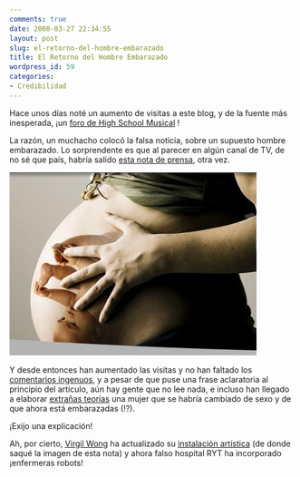 ```yaml
---
comments: true
date: 2008-03-27 22:34:55
layout: post
slug: el-retorno-del-hombre-embarazado
title: El Retorno del Hombre Embarazado
wordpress_id: 59
categories:
- Credibilidad
---
```


Hace unos días noté un aumento de visitas a este blog, y de la fuente más inesperada, ¡un [foro de High School Musical](http://www.hsm-rocks.com/foros/index.php) !

La razón, un muchacho colocó la falsa noticia, sobre un supuesto hombre embarazado. Lo sorprendente es que al parecer en algún canal de TV, de no sé que país, habría salido [esta nota de prensa](http://cdp.blogsome.com/2005/08/08/el-hombre-embarazado-de-emolcom/), otra vez.

![hombreembarazado2008.jpg](hombreembarazado2008.jpg)

Y desde entonces han aumentado las visitas y no han faltado los [comentarios ingenuos](http://www.lnds.net/2005/08/el_hombre_embarazado_y_raton_t_1.html#comment-56180), y a pesar de que puse una frase aclaratoria al principio del artículo, aún hay gente que no lee nada, e incluso han llegado a elaborar [extrañas teorías](http://www.lnds.net/2005/08/el_hombre_embarazado_y_raton_t_1.html#comment-56424sobre) una mujer que se habría cambiado de sexo y de que ahora está embarazadas (!?).

¡Exijo una explicación!

Ah, por cierto, [Virgil Wong](http://www.virgilwong.com/) ha actualizado su [instalación artística](http://www.rythospital.com/2008/) (de donde saqué la imagen de esta nota) y ahora falso hospital RYT ha incorporado ¡enfermeras robots!



